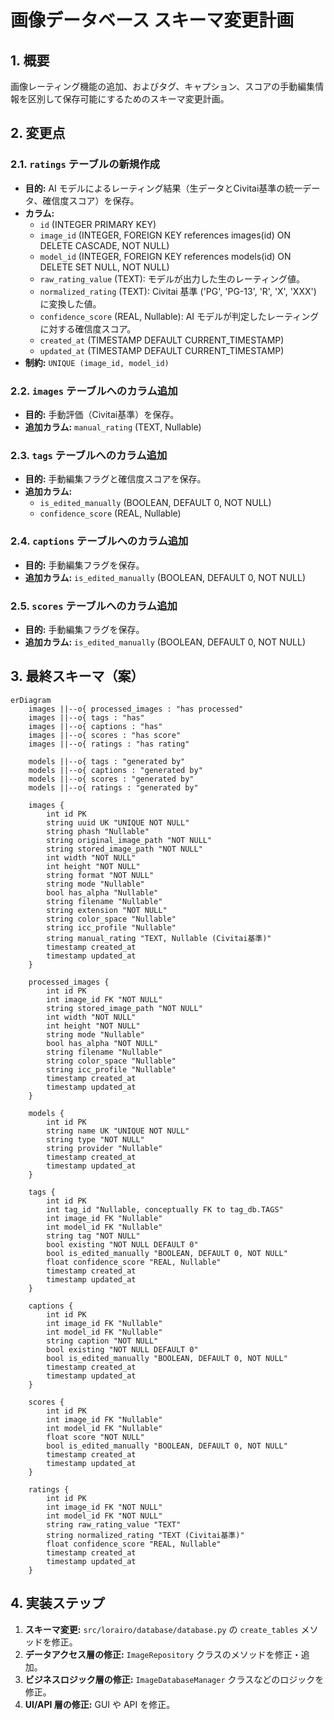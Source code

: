 # 画像データベース スキーマ変更計画

## 1. 概要

画像レーティング機能の追加、およびタグ、キャプション、スコアの手動編集情報を区別して保存可能にするためのスキーマ変更計画。

## 2. 変更点

### 2.1. `ratings` テーブルの新規作成

*   **目的:** AI モデルによるレーティング結果（生データとCivitai基準の統一データ、確信度スコア）を保存。
*   **カラム:**
    *   `id` (INTEGER PRIMARY KEY)
    *   `image_id` (INTEGER, FOREIGN KEY references images(id) ON DELETE CASCADE, NOT NULL)
    *   `model_id` (INTEGER, FOREIGN KEY references models(id) ON DELETE SET NULL, NOT NULL)
    *   `raw_rating_value` (TEXT): モデルが出力した生のレーティング値。
    *   `normalized_rating` (TEXT): Civitai 基準 ('PG', 'PG-13', 'R', 'X', 'XXX') に変換した値。
    *   `confidence_score` (REAL, Nullable): AI モデルが判定したレーティングに対する確信度スコア。
    *   `created_at` (TIMESTAMP DEFAULT CURRENT_TIMESTAMP)
    *   `updated_at` (TIMESTAMP DEFAULT CURRENT_TIMESTAMP)
*   **制約:** `UNIQUE (image_id, model_id)`

### 2.2. `images` テーブルへのカラム追加

*   **目的:** 手動評価（Civitai基準）を保存。
*   **追加カラム:** `manual_rating` (TEXT, Nullable)

### 2.3. `tags` テーブルへのカラム追加

*   **目的:** 手動編集フラグと確信度スコアを保存。
*   **追加カラム:**
    *   `is_edited_manually` (BOOLEAN, DEFAULT 0, NOT NULL)
    *   `confidence_score` (REAL, Nullable)

### 2.4. `captions` テーブルへのカラム追加

*   **目的:** 手動編集フラグを保存。
*   **追加カラム:** `is_edited_manually` (BOOLEAN, DEFAULT 0, NOT NULL)

### 2.5. `scores` テーブルへのカラム追加

*   **目的:** 手動編集フラグを保存。
*   **追加カラム:** `is_edited_manually` (BOOLEAN, DEFAULT 0, NOT NULL)

## 3. 最終スキーマ（案）

```mermaid
erDiagram
    images ||--o{ processed_images : "has processed"
    images ||--o{ tags : "has"
    images ||--o{ captions : "has"
    images ||--o{ scores : "has score"
    images ||--o{ ratings : "has rating"

    models ||--o{ tags : "generated by"
    models ||--o{ captions : "generated by"
    models ||--o{ scores : "generated by"
    models ||--o{ ratings : "generated by"

    images {
        int id PK
        string uuid UK "UNIQUE NOT NULL"
        string phash "Nullable"
        string original_image_path "NOT NULL"
        string stored_image_path "NOT NULL"
        int width "NOT NULL"
        int height "NOT NULL"
        string format "NOT NULL"
        string mode "Nullable"
        bool has_alpha "Nullable"
        string filename "Nullable"
        string extension "NOT NULL"
        string color_space "Nullable"
        string icc_profile "Nullable"
        string manual_rating "TEXT, Nullable (Civitai基準)"
        timestamp created_at
        timestamp updated_at
    }

    processed_images {
        int id PK
        int image_id FK "NOT NULL"
        string stored_image_path "NOT NULL"
        int width "NOT NULL"
        int height "NOT NULL"
        string mode "Nullable"
        bool has_alpha "NOT NULL"
        string filename "Nullable"
        string color_space "Nullable"
        string icc_profile "Nullable"
        timestamp created_at
        timestamp updated_at
    }

    models {
        int id PK
        string name UK "UNIQUE NOT NULL"
        string type "NOT NULL"
        string provider "Nullable"
        timestamp created_at
        timestamp updated_at
    }

    tags {
        int id PK
        int tag_id "Nullable, conceptually FK to tag_db.TAGS"
        int image_id FK "Nullable"
        int model_id FK "Nullable"
        string tag "NOT NULL"
        bool existing "NOT NULL DEFAULT 0"
        bool is_edited_manually "BOOLEAN, DEFAULT 0, NOT NULL"
        float confidence_score "REAL, Nullable"
        timestamp created_at
        timestamp updated_at
    }

    captions {
        int id PK
        int image_id FK "Nullable"
        int model_id FK "Nullable"
        string caption "NOT NULL"
        bool existing "NOT NULL DEFAULT 0"
        bool is_edited_manually "BOOLEAN, DEFAULT 0, NOT NULL"
        timestamp created_at
        timestamp updated_at
    }

    scores {
        int id PK
        int image_id FK "Nullable"
        int model_id FK "Nullable"
        float score "NOT NULL"
        bool is_edited_manually "BOOLEAN, DEFAULT 0, NOT NULL"
        timestamp created_at
        timestamp updated_at
    }

    ratings {
        int id PK
        int image_id FK "NOT NULL"
        int model_id FK "NOT NULL"
        string raw_rating_value "TEXT"
        string normalized_rating "TEXT (Civitai基準)"
        float confidence_score "REAL, Nullable"
        timestamp created_at
        timestamp updated_at
    }

```

## 4. 実装ステップ

1.  **スキーマ変更:** `src/lorairo/database/database.py` の `create_tables` メソッドを修正。
2.  **データアクセス層の修正:** `ImageRepository` クラスのメソッドを修正・追加。
3.  **ビジネスロジック層の修正:** `ImageDatabaseManager` クラスなどのロジックを修正。
4.  **UI/API 層の修正:** GUI や API を修正。